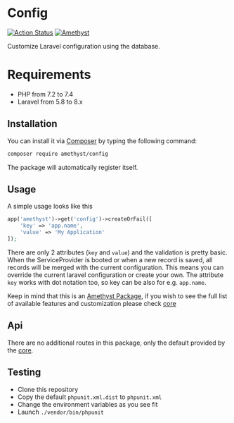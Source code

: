 # Config

[![Action Status](https://github.com/amethyst-php/config/workflows/Test/badge.svg)](https://github.com/amethyst-php/config/actions)
[![Amethyst](https://img.shields.io/badge/Package-Amethyst-7e57c2)](https://github.com/amethyst-php/amethyst)

Customize Laravel configuration using the database. 

# Requirements

- PHP from 7.2 to 7.4
- Laravel from 5.8 to 8.x

## Installation

You can install it via [Composer](https://getcomposer.org/) by typing the following command:

```bash
composer require amethyst/config
```

The package will automatically register itself.

## Usage

A simple usage looks like this

```php
app('amethyst')->get('config')->createOrFail([
    'key' => 'app.name',
    'value' => 'My Application'
]);
```

There are only 2 attributes (`key` and `value`) and the validation is pretty basic.
When the ServiceProvider is booted or when a new record is saved, all records will be merged with the current configuration. This means you can override the current laravel configuration or create your own.
The attribute `key` works with dot notation too, so key can be also for e.g. `app.name`.

Keep in mind that this is an [Amethyst Package](https://github.com/amethyst-php/amethyst), if you wish to see the full list of available features and customization please check [core](https://github.com/amethyst-php/core)

## Api

There are no additional routes in this package, only the default provided by the [core](https://github.com/amethyst-php/core).

## Testing

- Clone this repository
- Copy the default `phpunit.xml.dist` to `phpunit.xml`
- Change the environment variables as you see fit
- Launch `./vendor/bin/phpunit`
